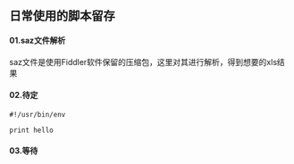 ## 日常使用的脚本留存

#### 01.saz文件解析
saz文件是使用Fiddler软件保留的压缩包，这里对其进行解析，得到想要的xls结果

#### 02.待定
    #!/usr/bin/env
    
    print hello

#### 03.等待